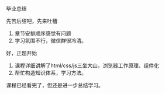 毕业总结

先苦后甜吧，先来吐槽

1. 章节安排顺序感觉有问题
2. 学习氛围不行，微信群很冷清。

好，正题开始

1. 课程详细讲解了html/css/js三坐大山，浏览器工作原理、组件化
2. 帮忙构造知识体系，学习方法。

课程已经看完了，但还是进一步总结学习。
